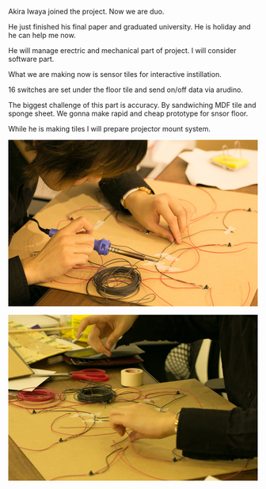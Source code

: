 Akira Iwaya joined the project. Now we are duo.

He just finished his final paper and graduated university. He is holiday and he can help me now.

He will manage erectric and mechanical part of project. I will consider software part.


What we are making now is sensor tiles for interactive instillation.

16 switches are set under the floor tile and send on/off data via arudino.

The biggest challenge of this part is accuracy. By sandwiching MDF tile and sponge sheet. We gonna make rapid and cheap prototype for snsor floor.

While he is making tiles I will prepare projector mount system.


![Exhibition Sketch](../project_images/sketches/sketch_031.jpg?raw=true "Example Image")


![Exhibition Sketch](../project_images/sketches/sketch_032.jpg?raw=true "Example Image")
